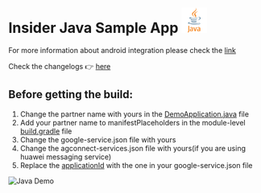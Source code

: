 # Insider Java Sample App <img src="https://github.com/github/explore/raw/main/topics/java/java.png" alt="java" width="50" height="50"/>
For more information about android integration please check the [link](https://academy.useinsider.com/docs/android-integration)

Check the changelogs 👉 [here](https://academy.useinsider.com/docs/android-sdk-changelog)

## Before getting the build:

1. Change the partner name with yours in the [DemoApplication.java](https://github.com/useinsider/Java-Demo/blob/main/app/src/main/java/com/useinsider/insiderjavademo/DemoApplication.java#L22) file
2. Add your partner name to manifestPlaceholders in the module-level [build.gradle](https://github.com/useinsider/Java-Demo/blob/main/app/build.gradle.kts#L23) file
3. Change the google-service.json file with yours
4. Change the agconnect-services.json file with yours(if you are using huawei messaging service)
5. Replace the [applicationId](https://github.com/useinsider/Java-Demo/blob/main/app/build.gradle.kts#L14) with the one in your google-service.json file



![Java Demo](https://github.com/user-attachments/assets/4ab3f0cd-f629-4c15-8d94-90f702552024)

